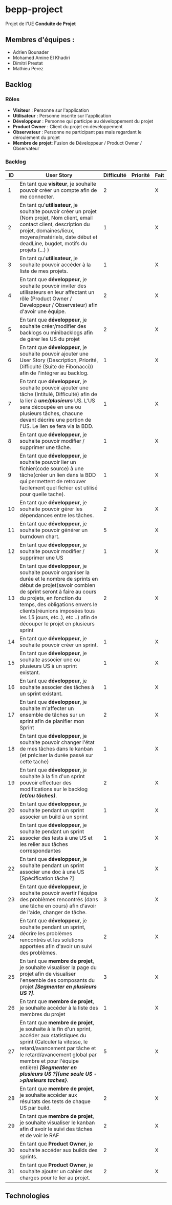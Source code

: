 # bepp-project

Projet de l'UE **Conduite de Projet**

## Membres d'équipes :
* Adrien Bounader
* Mohamed Amine El Khadiri
* Dimitri Prestat
* Mathieu Perez

## Backlog 
### Rôles
* **Visiteur** : Personne sur l'application
* **Utilisateur** : Personne inscrite sur l'application
* **Développeur** : Personne qui participe au développement du projet
* **Product Owner** : Client du projet en développement
* **Observateur** : Personne ne participant pas mais regardant le déroulement du projet
* **Membre de projet**: Fusion de Développeur / Product Owner / Observateur

### Backlog

| ID | User Story | Difficulté | Priorité | Fait |
| --- | --- | --- | --- | --- |
| 1 | En tant que **visiteur**, je souhaite pouvoir créer un compte afin de me connecter.| 2 |  | X 
| 2 | En tant qu'**utilisateur**, je souhaite pouvoir créer un projet (Nom projet, Nom client, email contact client, description du projet, domaines/lieux, moyens/matériels, date début et deadLine, bugdet, motifs du projets (...) ) | 1 |  | X 
| 3 | En tant qu'**utilisateur**, je souhaite pouvoir accéder à la liste de mes projets.| 1 |  | X 
| 4 | En tant que **développeur**, je souhaite pouvoir inviter des utilisateurs en leur affectant un rôle (Product Owner / Developpeur / Observateur) afin d'avoir une équipe.| 2 |  | X
| 5 | En tant que **développeur**, je souhaite créer/modifier des backlogs ou minibacklogs afin de gérer les US du projet | 2 | | X
| 6 | En tant que **développeur**, je souhaite pouvoir ajouter une User Story (Description, Priorité, Difficulté (Suite de Fibonacci)) afin de l'intégrer au backlog.| 1 |  | X   
| 7 | En tant que **développeur**, je souhaite pouvoir ajouter une tâche (Intitulé, Difficulté) afin de la lier à ***une/plusieurs*** US. L'US sera découpée en une ou plusieurs tâches, chacune devant décrire une portion de l'US. Le lien se fera via la BDD.| 1 |  | X   
| 8 | En tant que **développeur**, je souhaite pouvoir modifier / supprimer une tâche.| 1 |  | X
| 9 | En tant que **développeur**, je souhaite pouvoir lier un fichier(code source) à une tâche(créer un lien dans la BDD qui permettent de retrouver facilement quel fichier est utilisé pour quelle tache).| 1 |  | X   
| 10 | En tant que **développeur**, je souhaite pouvoir gérer les dépendances entre les tâches.| 2 |  | X   
| 11 | En tant que **développeur**, je souhaite pouvoir générer un burndown chart.| 5 |  | X  
| 12 | En tant que **développeur**, je souhaite pouvoir modifier / supprimer une US| 1 |  | X
| 13 | En tant que **développeur**, je souhaite pouvoir organiser la durée et le nombre de sprints en début de projet(savoir combien de sprint seront à faire au cours du projets, en fonction du temps, des obligations envers le clients(réunions imposées tous les 15 jours, etc..), etc ..) afin de découper le projet en plusieurs sprint | 2 |  | X
| 14 | En tant que **développeur**, je souhaite pouvoir créer un sprint.| 1 |  | X
| 15 | En tant que **développeur**, je souhaite associer une ou plusieurs US à un sprint existant.| 1 |  | X
| 16 | En tant que **développeur**, je souhaite associer des tâches à un sprint existant.| 1 |  | X
| 17 | En tant que **développeur**, je souhaite m'affecter un ensemble de tâches sur un sprint afin de planifier mon Sprint| 2 |  | X
| 18 | En tant que **développeur**, je souhaite pouvoir changer l'état de mes tâches dans le kanban (et préciser la durée passé sur cette tache) | 1 |  | X
| 19 | En tant que **développeur**, je souhaite à la fin d'un sprint pouvoir effectuer des modifications sur le backlog ***(et/ou tâches)***.| 2 |  | X
| 20 | En tant que **développeur**, je souhaite pendant un sprint associer un build à un sprint| 1 |  | X
| 21 | En tant que **développeur**, je souhaite pendant un sprint associer des tests à une US et les relier aux tâches correspondantes | 1 |  | X
| 22 | En tant que **développeur**, je souhaite pendant un sprint associer une doc à une US [Spécification tâche ?] | 1 |  | X
| 23 | En tant que **développeur**, je souhaite pouvoir avertir l'équipe des problèmes rencontrés (dans une tâche en cours) afin d'avoir de l'aide, changer de tâche.| 3 |  | X
| 24 | En tant que **développeur**, je souhaite pendant un sprint, décrire les problèmes rencontrés et les solutions apportées afin d'avoir un suivi des problèmes.| 2 |  | X
| 25 | En tant que **membre de projet**, je souhaite visualiser la page du projet afin de visualiser l'ensemble des composants du projet ***[Segmenter en plusieurs US ?]***.| 3 |  | X
| 26 | En tant que **membre de projet**, je souhaite accéder à la liste des membres du projet | 1 |  | X
| 27 | En tant que **membre de projet**, je souhaite à la fin d'un sprint, accéder aux statistiques du sprint (Calculer la vitesse, le retard/avancement par tâche et le retard/avancement global par membre et pour l'équipe entière) ***[Segmenter en plusieurs US ?]{une seule US ->plusieurs taches}***.| 5 |  | X
| 28 | En tant que **membre de projet**, je souhaite accéder aux résultats des tests de chaque US par build.| 2 |  | X
| 29 | En tant que **membre de projet**, je souhaite visualiser le kanban afin d'avoir le suivi des tâches et de voir le RAF| 2 |  | X
| 30 | En tant que **Product Owner**, je souhaite accéder aux builds des sprints.| 2 |  | X
| 31 | En tant que **Product Owner**, je souhaite ajouter un cahier des charges pour le lier au projet.| 2 |  | X

## Technologies




